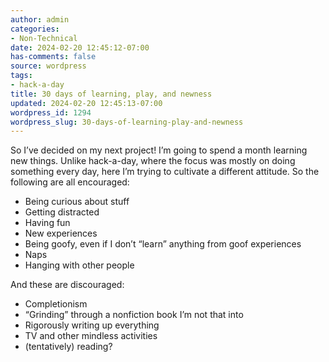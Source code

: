 ```yaml
---
author: admin
categories:
- Non-Technical
date: 2024-02-20 12:45:12-07:00
has-comments: false
source: wordpress
tags:
- hack-a-day
title: 30 days of learning, play, and newness
updated: 2024-02-20 12:45:13-07:00
wordpress_id: 1294
wordpress_slug: 30-days-of-learning-play-and-newness
---
```

So I’ve decided on my next project! I’m going to spend a month learning new things. Unlike hack-a-day, where the focus was mostly on doing something every day, here I’m trying to cultivate a different attitude. So the following are all encouraged:

-   Being curious about stuff
-   Getting distracted
-   Having fun
-   New experiences
-   Being goofy, even if I don’t “learn” anything from goof experiences
-   Naps
-   Hanging with other people

And these are discouraged:

-   Completionism
-   “Grinding” through a nonfiction book I’m not that into
-   Rigorously writing up everything
-   TV and other mindless activities
-   (tentatively) reading?
